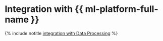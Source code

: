 # Integration with {{ ml-platform-full-name }}

{% include notitle [integration with Data Processing](../../_tutorials/ml-ai/data-processing-integration.md) %}